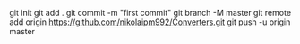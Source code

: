 git init
git add .
git commit -m "first commit"
git branch -M master
git remote add origin https://github.com/nikolaipm992/Converters.git
git push -u origin master